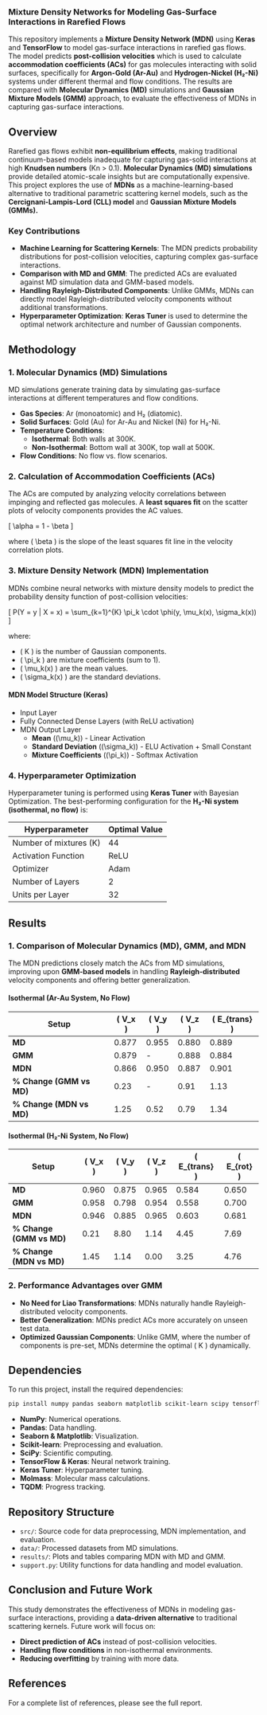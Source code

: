 ### Mixture Density Networks for Modeling Gas-Surface Interactions in Rarefied Flows

This repository implements a **Mixture Density Network (MDN)** using **Keras** and **TensorFlow** to model gas-surface interactions in rarefied gas flows. The model predicts **post-collision velocities** which is used to calculate **accommodation coefficients (ACs)** for gas molecules interacting with solid surfaces, specifically for **Argon-Gold (Ar-Au)** and **Hydrogen-Nickel (H₂-Ni)** systems under different thermal and flow conditions. The results are compared with **Molecular Dynamics (MD)** simulations and **Gaussian Mixture Models (GMM)** approach, to evaluate the effectiveness of MDNs in capturing gas-surface interactions.  

## Overview  

Rarefied gas flows exhibit **non-equilibrium effects**, making traditional continuum-based models inadequate for capturing gas-solid interactions at high **Knudsen numbers** (Kn > 0.1). **Molecular Dynamics (MD) simulations** provide detailed atomic-scale insights but are computationally expensive. This project explores the use of **MDNs** as a machine-learning-based alternative to traditional parametric scattering kernel models, such as the **Cercignani-Lampis-Lord (CLL) model** and **Gaussian Mixture Models (GMMs).**  

### Key Contributions  

- **Machine Learning for Scattering Kernels**: The MDN predicts probability distributions for post-collision velocities, capturing complex gas-surface interactions.  
- **Comparison with MD and GMM**: The predicted ACs are evaluated against MD simulation data and GMM-based models.  
- **Handling Rayleigh-Distributed Components**: Unlike GMMs, MDNs can directly model Rayleigh-distributed velocity components without additional transformations.  
- **Hyperparameter Optimization**: **Keras Tuner** is used to determine the optimal network architecture and number of Gaussian components.  

## Methodology  

### 1. Molecular Dynamics (MD) Simulations  

MD simulations generate training data by simulating gas-surface interactions at different temperatures and flow conditions.  

- **Gas Species**: Ar (monoatomic) and H₂ (diatomic).  
- **Solid Surfaces**: Gold (Au) for Ar-Au and Nickel (Ni) for H₂-Ni.  
- **Temperature Conditions**:  
  - **Isothermal**: Both walls at 300K.  
  - **Non-Isothermal**: Bottom wall at 300K, top wall at 500K.  
- **Flow Conditions**: No flow vs. flow scenarios.  

### 2. Calculation of Accommodation Coefficients (ACs)  

The ACs are computed by analyzing velocity correlations between impinging and reflected gas molecules. A **least squares fit** on the scatter plots of velocity components provides the AC values.  

\[
\alpha = 1 - \beta
\]

where \( \beta \) is the slope of the least squares fit line in the velocity correlation plots.  

### 3. Mixture Density Network (MDN) Implementation  

MDNs combine neural networks with mixture density models to predict the probability density function of post-collision velocities:  

\[
P(Y = y | X = x) = \sum_{k=1}^{K} \pi_k \cdot \phi(y, \mu_k(x), \sigma_k(x))
\]

where:  
- \( K \) is the number of Gaussian components.  
- \( \pi_k \) are mixture coefficients (sum to 1).  
- \( \mu_k(x) \) are the mean values.  
- \( \sigma_k(x) \) are the standard deviations.  

#### **MDN Model Structure (Keras)**  

- Input Layer  
- Fully Connected Dense Layers (with ReLU activation)  
- MDN Output Layer  
  - **Mean** (\(\mu_k\)) - Linear Activation  
  - **Standard Deviation** (\(\sigma_k\)) - ELU Activation + Small Constant  
  - **Mixture Coefficients** (\(\pi_k\)) - Softmax Activation  

### 4. Hyperparameter Optimization  

Hyperparameter tuning is performed using **Keras Tuner** with Bayesian Optimization. The best-performing configuration for the **H₂-Ni system (isothermal, no flow)** is:  

| Hyperparameter     | Optimal Value |
|--------------------|--------------|
| Number of mixtures (K) | 44 |
| Activation Function | ReLU |
| Optimizer | Adam |
| Number of Layers | 2 |
| Units per Layer | 32 |

## Results

### 1. Comparison of Molecular Dynamics (MD), GMM, and MDN

The MDN predictions closely match the ACs from MD simulations, improving upon **GMM-based models** in handling **Rayleigh-distributed** velocity components and offering better generalization.

#### **Isothermal (Ar-Au System, No Flow)**

| Setup | \( V_x \) | \( V_y \) | \( V_z \) | \( E_{trans} \) |
|-------|----------|----------|----------|-----------|
| **MD**    | 0.877  | 0.955  | 0.880  | 0.889     |
| **GMM**   | 0.879  | -      | 0.888  | 0.884     |
| **MDN**   | 0.866  | 0.950  | 0.887  | 0.901     |
| **% Change (GMM vs MD)** | 0.23  | -      | 0.91   | 1.13      |
| **% Change (MDN vs MD)** | 1.25  | 0.52   | 0.79   | 1.34      |

#### **Isothermal (H₂-Ni System, No Flow)**

| Setup | \( V_x \) | \( V_y \) | \( V_z \) | \( E_{trans} \) | \( E_{rot} \) |
|-------|----------|----------|----------|-----------|-----------|
| **MD**    | 0.960  | 0.875  | 0.965  | 0.584  | 0.650  |
| **GMM**   | 0.958  | 0.798  | 0.954  | 0.558  | 0.700  |
| **MDN**   | 0.946  | 0.885  | 0.965  | 0.603  | 0.681  |
| **% Change (GMM vs MD)** | 0.21  | 8.80   | 1.14   | 4.45   | 7.69   |
| **% Change (MDN vs MD)** | 1.45  | 1.14   | 0.00   | 3.25   | 4.76   |


### 2. Performance Advantages over GMM  

- **No Need for Liao Transformations**: MDNs naturally handle Rayleigh-distributed velocity components.  
- **Better Generalization**: MDNs predict ACs more accurately on unseen test data.  
- **Optimized Gaussian Components**: Unlike GMM, where the number of components is pre-set, MDNs determine the optimal \( K \) dynamically.  

## Dependencies  

To run this project, install the required dependencies:  

```bash
pip install numpy pandas seaborn matplotlib scikit-learn scipy tensorflow keras keras-tuner molmass tqdm
```

- **NumPy**: Numerical operations.  
- **Pandas**: Data handling.  
- **Seaborn & Matplotlib**: Visualization.  
- **Scikit-learn**: Preprocessing and evaluation.  
- **SciPy**: Scientific computing.  
- **TensorFlow & Keras**: Neural network training.  
- **Keras Tuner**: Hyperparameter tuning.  
- **Molmass**: Molecular mass calculations.  
- **TQDM**: Progress tracking.  

## Repository Structure  

- `src/`: Source code for data preprocessing, MDN implementation, and evaluation.  
- `data/`: Processed datasets from MD simulations.  
- `results/`: Plots and tables comparing MDN with MD and GMM.  
- `support.py`: Utility functions for data handling and model evaluation.  

## Conclusion and Future Work  

This study demonstrates the effectiveness of MDNs in modeling gas-surface interactions, providing a **data-driven alternative** to traditional scattering kernels. Future work will focus on:  

- **Direct prediction of ACs** instead of post-collision velocities.  
- **Handling flow conditions** in non-isothermal environments.  
- **Reducing overfitting** by training with more data.



## References  

For a complete list of references, please see the full report.  


